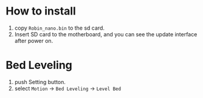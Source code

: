 


# How to install

1. copy `Robin_nano.bin` to the sd card. 
2. Insert SD card to the motherboard, and you can see the update interface after power on.   

# Bed Leveling
1. push Setting button.
2. select `Motion` -> `Bed Leveling` -> `Level Bed`
